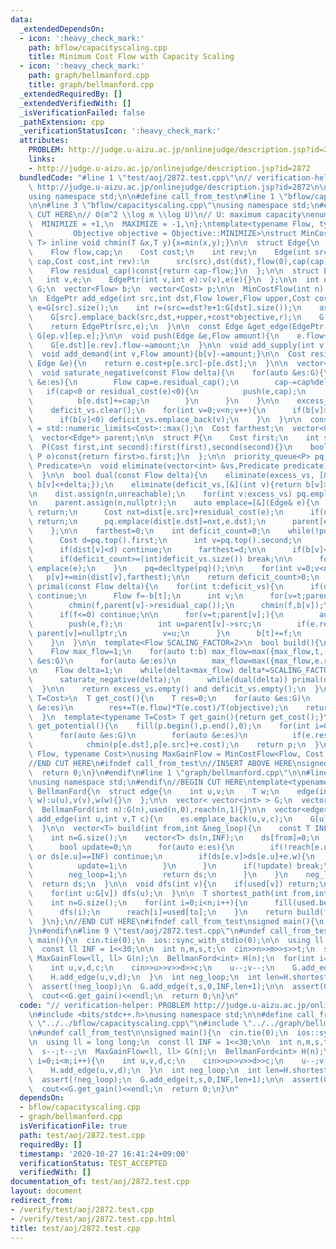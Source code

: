 ```yaml
---
data:
  _extendedDependsOn:
  - icon: ':heavy_check_mark:'
    path: bflow/capacityscaling.cpp
    title: Minimum Cost Flow with Capacity Scaling
  - icon: ':heavy_check_mark:'
    path: graph/bellmanford.cpp
    title: graph/bellmanford.cpp
  _extendedRequiredBy: []
  _extendedVerifiedWith: []
  _isVerificationFailed: false
  _pathExtension: cpp
  _verificationStatusIcon: ':heavy_check_mark:'
  attributes:
    PROBLEM: http://judge.u-aizu.ac.jp/onlinejudge/description.jsp?id=2872
    links:
    - http://judge.u-aizu.ac.jp/onlinejudge/description.jsp?id=2872
  bundledCode: "#line 1 \"test/aoj/2872.test.cpp\"\n// verification-helper: PROBLEM\
    \ http://judge.u-aizu.ac.jp/onlinejudge/description.jsp?id=2872\n\n#include <bits/stdc++.h>\n\
    using namespace std;\n\n#define call_from_test\n#line 1 \"bflow/capacityscaling.cpp\"\
    \n\n#line 3 \"bflow/capacityscaling.cpp\"\nusing namespace std;\n#endif\n//BEGIN\
    \ CUT HERE\n// O(m^2 \\log m \\log U)\n// U: maximum capacity\nenum Objective{\n\
    \  MINIMIZE = +1,\n  MAXIMIZE = -1,\n};\ntemplate<typename Flow, typename Cost,\n\
    \         Objective objective = Objective::MINIMIZE>\nstruct MinCostFlow{\n  template<typename\
    \ T> inline void chmin(T &x,T y){x=min(x,y);}\n\n  struct Edge{\n    int src,dst;\n\
    \    Flow flow,cap;\n    Cost cost;\n    int rev;\n    Edge(int src,int dst,Flow\
    \ cap,Cost cost,int rev):\n      src(src),dst(dst),flow(0),cap(cap),cost(cost),rev(rev){}\n\
    \    Flow residual_cap()const{return cap-flow;}\n  };\n\n  struct EdgePtr{\n \
    \   int v,e;\n    EdgePtr(int v,int e):v(v),e(e){}\n  };\n\n  int n;\n  vector<vector<Edge>>\
    \ G;\n  vector<Flow> b;\n  vector<Cost> p;\n\n  MinCostFlow(int n):n(n),G(n),b(n,0){}\n\
    \n  EdgePtr add_edge(int src,int dst,Flow lower,Flow upper,Cost cost){\n    int\
    \ e=G[src].size();\n    int r=(src==dst?e+1:G[dst].size());\n    assert(lower<=upper);\n\
    \    G[src].emplace_back(src,dst,+upper,+cost*objective,r);\n    G[dst].emplace_back(dst,src,-lower,-cost*objective,e);\n\
    \    return EdgePtr(src,e);\n  }\n\n  const Edge &get_edge(EdgePtr ep)const{return\
    \ G[ep.v][ep.e];}\n\n  void push(Edge &e,Flow amount){\n    e.flow+=amount;\n\
    \    G[e.dst][e.rev].flow-=amount;\n  }\n\n  void add_supply(int v,Flow amount){b[v]+=amount;}\n\
    \  void add_demand(int v,Flow amount){b[v]-=amount;}\n\n  Cost residual_cost(const\
    \ Edge &e){\n    return e.cost+p[e.src]-p[e.dst];\n  }\n\n  vector<int> excess_vs,deficit_vs;\n\
    \  void saturate_negative(const Flow delta){\n    for(auto &es:G){\n      for(auto\
    \ &e:es){\n        Flow cap=e.residual_cap();\n        cap-=cap%delta;\n     \
    \   if(cap<0 or residual_cost(e)<0){\n          push(e,cap);\n          b[e.src]-=cap;\n\
    \          b[e.dst]+=cap;\n        }\n      }\n    }\n\n    excess_vs.clear();\n\
    \    deficit_vs.clear();\n    for(int v=0;v<n;v++){\n      if(b[v]>0) excess_vs.emplace_back(v);\n\
    \      if(b[v]<0) deficit_vs.emplace_back(v);\n    }\n  }\n\n  const Cost unreachable\
    \ = std::numeric_limits<Cost>::max();\n  Cost farthest;\n  vector<Cost> dist;\n\
    \  vector<Edge*> parent;\n\n  struct P{\n    Cost first;\n    int second;\n  \
    \  P(Cost first,int second):first(first),second(second){}\n    bool operator<(const\
    \ P o)const{return first>o.first;}\n  };\n\n  priority_queue<P> pq;\n\n  template<typename\
    \ Predicate>\n  void eliminate(vector<int> &vs,Predicate predicate){\n    vs.erase(remove_if(begin(vs),end(vs),predicate),end(vs));\n\
    \  }\n\n  bool dual(const Flow delta){\n    eliminate(excess_vs, [&](int v){return\
    \ b[v]<+delta;});\n    eliminate(deficit_vs,[&](int v){return b[v]>-delta;});\n\
    \n    dist.assign(n,unreachable);\n    for(int v:excess_vs) pq.emplace(dist[v]=0,v);\n\
    \n    parent.assign(n,nullptr);\n    auto emplace=[&](Edge& e){\n      if(e.residual_cap()<delta)\
    \ return;\n      Cost nxt=dist[e.src]+residual_cost(e);\n      if(nxt>=dist[e.dst])\
    \ return;\n      pq.emplace(dist[e.dst]=nxt,e.dst);\n      parent[e.dst]=&e;\n\
    \    };\n\n    farthest=0;\n    int deficit_count=0;\n    while(!pq.empty()){\n\
    \      Cost d=pq.top().first;\n      int v=pq.top().second;\n      pq.pop();\n\
    \      if(dist[v]<d) continue;\n      farthest=d;\n\n      if(b[v]<=-delta) deficit_count++;\n\
    \      if(deficit_count>=(int)deficit_vs.size()) break;\n\n      for(auto &e:G[v])\
    \ emplace(e);\n    }\n    pq=decltype(pq)();\n\n    for(int v=0;v<n;v++)\n   \
    \   p[v]+=min(dist[v],farthest);\n\n    return deficit_count>0;\n  }\n\n  void\
    \ primal(const Flow delta){\n    for(int t:deficit_vs){\n      if(dist[t]>farthest)\
    \ continue;\n      Flow f=-b[t];\n      int v;\n      for(v=t;parent[v];v=parent[v]->src)\n\
    \        chmin(f,parent[v]->residual_cap());\n      chmin(f,b[v]);\n\n      f-=f%delta;\n\
    \      if(f<=0) continue;\n\n      for(v=t;parent[v];){\n        auto &e=*parent[v];\n\
    \        push(e,f);\n        int u=parent[v]->src;\n        if(e.residual_cap()<=0)\
    \ parent[v]=nullptr;\n        v=u;\n      }\n      b[t]+=f;\n      b[v]-=f;\n\
    \    }\n  }\n\n  template<Flow SCALING_FACTOR=2>\n  bool build(){\n    p.resize(n);\n\
    \    Flow max_flow=1;\n    for(auto t:b) max_flow=max({max_flow,t,-t});\n    for(auto\
    \ &es:G)\n      for(auto &e:es)\n        max_flow=max({max_flow,e.residual_cap(),-e.residual_cap()});\n\
    \n    Flow delta=1;\n    while(delta<max_flow) delta*=SCALING_FACTOR;\n    for(;delta;delta/=SCALING_FACTOR){\n\
    \      saturate_negative(delta);\n      while(dual(delta)) primal(delta);\n  \
    \  }\n\n    return excess_vs.empty() and deficit_vs.empty();\n  }\n\n  template<typename\
    \ T=Cost>\n  T get_cost(){\n    T res=0;\n    for(auto &es:G)\n      for(auto\
    \ &e:es)\n        res+=T(e.flow)*T(e.cost)/T(objective);\n    return res/T(2);\n\
    \  }\n  template<typename T=Cost> T get_gain(){return get_cost();}\n\n  vector<Cost>\
    \ get_potential(){\n    fill(p.begin(),p.end(),0);\n    for(int i=0;i<n;i++)\n\
    \      for(auto &es:G)\n        for(auto &e:es)\n          if(e.residual_cap()>0)\n\
    \            chmin(p[e.dst],p[e.src]+e.cost);\n    return p;\n  }\n};\n\ntemplate<typename\
    \ Flow, typename Cost>\nusing MaxGainFlow = MinCostFlow<Flow, Cost, Objective::MAXIMIZE>;\n\
    //END CUT HERE\n#ifndef call_from_test\n//INSERT ABOVE HERE\nsigned main(){\n\
    \  return 0;\n}\n#endif\n#line 1 \"graph/bellmanford.cpp\"\n\n#line 3 \"graph/bellmanford.cpp\"\
    \nusing namespace std;\n#endif\n//BEGIN CUT HERE\ntemplate<typename T>\nstruct\
    \ BellmanFord{\n  struct edge{\n    int u,v;\n    T w;\n    edge(int u,int v,T\
    \ w):u(u),v(v),w(w){}\n  };\n\n  vector< vector<int> > G;\n  vector<int> used,reach;\n\
    \  BellmanFord(int n):G(n),used(n,0),reach(n,1){}\n\n  vector<edge> es;\n  void\
    \ add_edge(int u,int v,T c){\n    es.emplace_back(u,v,c);\n    G[u].emplace_back(v);\n\
    \  }\n\n  vector<T> build(int from,int &neg_loop){\n    const T INF = numeric_limits<T>::max();\n\
    \    int n=G.size();\n    vector<T> ds(n,INF);\n    ds[from]=0;\n    for(int j=0;j<n;j++){\n\
    \      bool update=0;\n      for(auto e:es){\n        if(!reach[e.u] or !reach[e.v]\
    \ or ds[e.u]==INF) continue;\n        if(ds[e.v]>ds[e.u]+e.w){\n          ds[e.v]=ds[e.u]+e.w;\n\
    \          update=1;\n        }\n      }\n      if(!update) break;\n      if(j==n-1){\n\
    \        neg_loop=1;\n        return ds;\n      }\n    }\n    neg_loop=0;\n  \
    \  return ds;\n  }\n\n  void dfs(int v){\n    if(used[v]) return;\n    used[v]=1;\n\
    \    for(int u:G[v]) dfs(u);\n  }\n\n  T shortest_path(int from,int to,int &neg_loop){\n\
    \    int n=G.size();\n    for(int i=0;i<n;i++){\n      fill(used.begin(),used.end(),0);\n\
    \      dfs(i);\n      reach[i]=used[to];\n    }\n    return build(from,neg_loop)[to];\n\
    \  }\n};\n//END CUT HERE\n#ifndef call_from_test\nsigned main(){\n  return 0;\n\
    }\n#endif\n#line 9 \"test/aoj/2872.test.cpp\"\n#undef call_from_test\n\nsigned\
    \ main(){\n  cin.tie(0);\n  ios::sync_with_stdio(0);\n\n  using ll = long long;\n\
    \  const ll INF = 1<<30;\n\n  int n,m,s,t;\n  cin>>n>>m>>s>>t;\n  s--;t--;\n \
    \ MaxGainFlow<ll, ll> G(n);\n  BellmanFord<int> H(n);\n  for(int i=0;i<m;i++){\n\
    \    int u,v,d,c;\n    cin>>u>>v>>d>>c;\n    u--;v--;\n    G.add_edge(u,v,0,c,-d);\n\
    \    H.add_edge(u,v,d);\n  }\n  int neg_loop;\n  int len=H.shortest_path(s,t,neg_loop);\n\
    \  assert(!neg_loop);\n  G.add_edge(t,s,0,INF,len+1);\n\n  assert(G.build());\n\
    \  cout<<G.get_gain()<<endl;\n  return 0;\n}\n"
  code: "// verification-helper: PROBLEM http://judge.u-aizu.ac.jp/onlinejudge/description.jsp?id=2872\n\
    \n#include <bits/stdc++.h>\nusing namespace std;\n\n#define call_from_test\n#include\
    \ \"../../bflow/capacityscaling.cpp\"\n#include \"../../graph/bellmanford.cpp\"\
    \n#undef call_from_test\n\nsigned main(){\n  cin.tie(0);\n  ios::sync_with_stdio(0);\n\
    \n  using ll = long long;\n  const ll INF = 1<<30;\n\n  int n,m,s,t;\n  cin>>n>>m>>s>>t;\n\
    \  s--;t--;\n  MaxGainFlow<ll, ll> G(n);\n  BellmanFord<int> H(n);\n  for(int\
    \ i=0;i<m;i++){\n    int u,v,d,c;\n    cin>>u>>v>>d>>c;\n    u--;v--;\n    G.add_edge(u,v,0,c,-d);\n\
    \    H.add_edge(u,v,d);\n  }\n  int neg_loop;\n  int len=H.shortest_path(s,t,neg_loop);\n\
    \  assert(!neg_loop);\n  G.add_edge(t,s,0,INF,len+1);\n\n  assert(G.build());\n\
    \  cout<<G.get_gain()<<endl;\n  return 0;\n}\n"
  dependsOn:
  - bflow/capacityscaling.cpp
  - graph/bellmanford.cpp
  isVerificationFile: true
  path: test/aoj/2872.test.cpp
  requiredBy: []
  timestamp: '2020-10-27 16:41:24+09:00'
  verificationStatus: TEST_ACCEPTED
  verifiedWith: []
documentation_of: test/aoj/2872.test.cpp
layout: document
redirect_from:
- /verify/test/aoj/2872.test.cpp
- /verify/test/aoj/2872.test.cpp.html
title: test/aoj/2872.test.cpp
---
```

